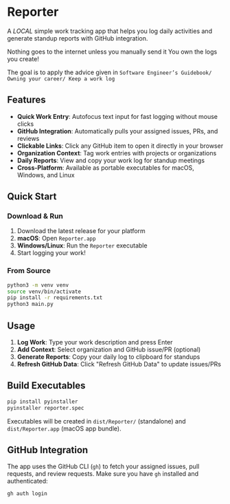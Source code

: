 # Reporter

A *LOCAL* simple work tracking app that helps you log daily activities and generate standup reports with GitHub integration.

Nothing goes to the internet unless you manually send it
You own the logs you create!


The goal is to apply the advice given in `Software Engineer’s Guidebook/ Owning your career/ Keep a work log`


## Features

- **Quick Work Entry**: Autofocus text input for fast logging without mouse clicks
- **GitHub Integration**: Automatically pulls your assigned issues, PRs, and reviews
- **Clickable Links**: Click any GitHub item to open it directly in your browser
- **Organization Context**: Tag work entries with projects or organizations
- **Daily Reports**: View and copy your work log for standup meetings
- **Cross-Platform**: Available as portable executables for macOS, Windows, and Linux

## Quick Start

### Download & Run
1. Download the latest release for your platform
2. **macOS**: Open `Reporter.app` 
3. **Windows/Linux**: Run the `Reporter` executable
4. Start logging your work!

### From Source
```bash
python3 -m venv venv
source venv/bin/activate
pip install -r requirements.txt
python3 main.py
```

## Usage

1. **Log Work**: Type your work description and press Enter
2. **Add Context**: Select organization and GitHub issue/PR (optional)
3. **Generate Reports**: Copy your daily log to clipboard for standups
4. **Refresh GitHub Data**: Click "Refresh GitHub Data" to update issues/PRs

## Build Executables

```bash
pip install pyinstaller
pyinstaller reporter.spec
```

Executables will be created in `dist/Reporter/` (standalone) and `dist/Reporter.app` (macOS app bundle).

## GitHub Integration

The app uses the GitHub CLI (`gh`) to fetch your assigned issues, pull requests, and review requests. Make sure you have `gh` installed and authenticated:

```bash
gh auth login
```